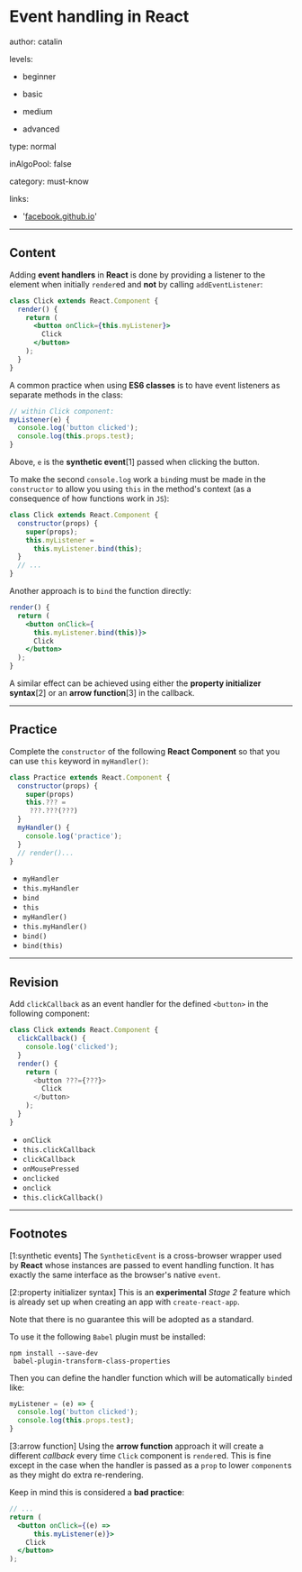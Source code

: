 # Event handling in **React**
author: catalin

levels:

  - beginner

  - basic

  - medium

  - advanced

type: normal

inAlgoPool: false

category: must-know

links:

  - '[facebook.github.io](https://facebook.github.io/react/docs/handling-events.html)'

---
## Content

Adding **event handlers** in **React** is done by providing a listener to the element when initially `render`ed and **not** by calling `addEventListener`:
```jsx
class Click extends React.Component {
  render() {
    return (
      <button onClick={this.myListener}>
        Click
      </button>
    );
  }
}
```

A common practice when using **ES6 classes** is to have event listeners as separate methods in the class:
```jsx
// within Click component:
myListener(e) {
  console.log('button clicked');
  console.log(this.props.test);
}
```

Above, `e` is the **synthetic event**[1] passed when clicking the button.

To make the second `console.log` work a `bind`ing must be made in the `constructor` to allow you using `this` in the method's context (as a consequence of how functions work in `JS`):
```jsx
class Click extends React.Component {
  constructor(props) {
    super(props);
    this.myListener =
      this.myListener.bind(this);
  }
  // ...
}
```

Another approach is to `bind` the function directly:
```jsx
render() {
  return (
    <button onClick={
      this.myListener.bind(this)}>
      Click
    </button>
  );
}
```

A similar effect can be achieved using either the **property initializer syntax**[2] or an **arrow function**[3] in the callback.

---
## Practice

Complete the `constructor` of the following **React Component** so that you can use `this` keyword in `myHandler()`:
```jsx
class Practice extends React.Component {
  constructor(props) {
    super(props)
    this.??? =
     ???.???(???)
  }
  myHandler() {
    console.log('practice');
  }
  // render()...
}
```

* `myHandler`
* `this.myHandler`
* `bind`
* `this`
* `myHandler()`
* `this.myHandler()`
* `bind()`
* `bind(this)`

---
## Revision

Add `clickCallback` as an event handler for the defined `<button>` in the following component:
```jsx
class Click extends React.Component {
  clickCallback() {
    console.log('clicked');
  }
  render() {
    return (
      <button ???={???}>
        Click
      </button>
    );
  }
}

```

* `onClick`
* `this.clickCallback`
* `clickCallback`
* `onMousePressed`
* `onclicked`
* `onclick`
* `this.clickCallback()`
---
## Footnotes

[1:synthetic events]
The `SyntheticEvent` is a cross-browser wrapper used by **React** whose instances are passed to event handling function.
It has exactly the same interface as the browser's native `event`.


[2:property initializer syntax]
This is an **experimental** *Stage 2* feature which is already set up when creating an app with `create-react-app`.

Note that there is no guarantee this will be adopted as a standard.

To use it the following `Babel` plugin must be installed:
```
npm install --save-dev
 babel-plugin-transform-class-properties
```
Then you can define the handler function which will be automatically `bind`ed like:
```jsx
myListener = (e) => {
  console.log('button clicked');
  console.log(this.props.test);
}
```

[3:arrow function]
Using the **arrow function** approach it will create a different *callback* every time `Click` component is `render`ed.
This is fine except in the case when the handler is passed as a `prop` to lower `component`s as they might do extra re-rendering.

Keep in mind this is considered a **bad practice**:
```jsx
// ...
return (
  <button onClick={(e) =>
      this.myListener(e)}>
    Click
  </button>
);
```
